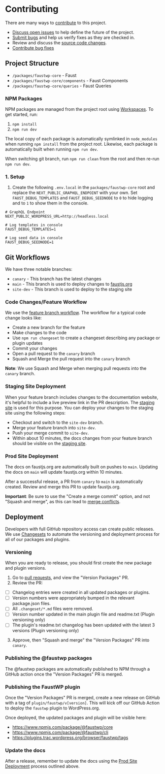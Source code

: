 # Contributing

There are many ways to [contribute](../../CONTRIBUTING.md) to this project.

- [Discuss open issues](https://github.com/faustjs/issues) to help define the future of the project.
- [Submit bugs](https://github.com/wpengine/faustjs/issues) and help us verify fixes as they are checked in.
- Review and discuss the [source code changes](https://github.com/wpengine/faustjs/pulls).
- [Contribute bug fixes](../../CONTRIBUTING.md)

## Project Structure

- `/packages/faustwp-core` - Faust
- `/packages/faustwp-core/components` - Faust Components
- `/packages/faustwp-core/queries` - Faust Queries

### NPM Packages

NPM packages are managed from the project root using [Workspaces](https://docs.npmjs.com/cli/v7/using-npm/workspaces). To get started, run:

1. `npm install`
2. `npm run dev`

The local copy of each package is automatically symlinked in `node_modules` when running `npm install` from the project root. Likewise, each package is automatically built when running `npm run dev`.

When switching git branch, run `npm run clean` from the root and then re-run `npm run dev`.

### 1. Setup

1. Create the following `.env.local` in the `packages/faustwp-core` root and replace the `NEXT_PUBLIC_GRAPHQL_ENDPOINT` with your own. Set `FAUST_DEBUG_TEMPLATES` and `FAUST_DEBUG_SEEDNODE` to `0` to hide logging and to `1` to show them in the console.

```
# GraphQL Endpoint
NEXT_PUBLIC_WORDPRESS_URL=http://headless.local

# Log templates in console
FAUST_DEBUG_TEMPLATES=1

# Log seed data in console
FAUST_DEBUG_SEEDNODE=1
```

## Git Workflows

We have three notable branches:

- `canary` - This branch has the latest changes
- `main` - This branch is used to deploy changes to [faustjs.org](https://faustjs.org)
- `site-dev` - This branch is used to deploy to the staging site

### Code Changes/Feature Workflow

We use the [feature branch workflow](https://www.atlassian.com/git/tutorials/comparing-workflows/feature-branch-workflow). The workflow for a typical code change looks like:

- Create a new branch for the feature
- Make changes to the code
- Use `npm run changeset` to create a changeset describing any package or plugin updates
- Commit your changes
- Open a pull request to the `canary` branch
- Squash and Merge the pull request into the `canary` branch

**Note**: We use Squash and Merge when merging pull requests into the `canary` branch.

### Staging Site Deployment

When your feature branch includes changes to the documentation website, it's helpful to include a live preview link in the PR description. The [staging site](https://hcixzyt38dn5ak04xxcqc36lf.js.wpenginepowered.com/) is used for this purpose. You can deploy your changes to the staging site using the following steps:

- Checkout and switch to the `site-dev` branch.
- Merge your feature branch into `site-dev`.
- Push your merge commit to `site-dev`.
- Within about 10 minutes, the docs changes from your feature branch should be visible on the [staging site](https://hcixzyt38dn5ak04xxcqc36lf.js.wpenginepowered.com/).

### Prod Site Deployment

The docs on faustjs.org are automatically built on pushes to `main`. Updating the docs on `main` will update faustjs.org within 10 minutes.

After a successful release, a PR from `canary` to `main` is automatically created. Review and merge this PR to update faustjs.org.

**Important**: Be sure to use the "Create a merge commit" option, and not "Squash and merge", as this can lead to [merge conflicts](https://medium.com/@guilhermerios/the-agony-and-the-ecstasy-of-git-squash-7f91c8da20af).

## Deployment

Developers with full GitHub repository access can create public releases. We use [Changesets](https://github.com/atlassian/changesets) to automate the versioning and deployment process for all of our packages and plugins.

### Versioning

When you are ready to release, you should first create the new package and plugin versions.

1. Go to [pull requests](https://github.com/wpengine/faustjs/pulls), and view the "Version Packages" PR.
2. Review the PR:

- [ ] Changelog entries were created in all updated packages or plugins.
- [ ] Version numbers were appropriately bumped in the relevant package.json files.
- [ ] All `.changeset/*.md` files were removed.
- [ ] Version number updated in the main plugin file and readme.txt (Plugin versioning only)
- [ ] The plugin's readme.txt changelog has been updated with the latest 3 versions (Plugin versioning only)

3. Approve, then "Squash and merge" the "Version Packages" PR into `canary`.

### Publishing the @faustwp packages

The @faustwp packages are automatically published to NPM through a GitHub action once the "Version Packages" PR is merged.

### Publishing the FaustWP plugin

Once the "Version Packages" PR is merged, create a new release on GitHub with a tag of `plugin/faustwp/v[version]`. This will kick off our GitHub Action to deploy the `faustwp` plugin to WordPress.org.

Once deployed, the updated packages and plugin will be visible here:

- https://www.npmjs.com/package/@faustwp/core
- https://www.npmjs.com/package/@faustwp/cli
- https://plugins.trac.wordpress.org/browser/faustwp/tags

### Update the docs

After a release, remember to update the docs using the [Prod Site Deployment](#prod-site-deployment) process outlined above.
